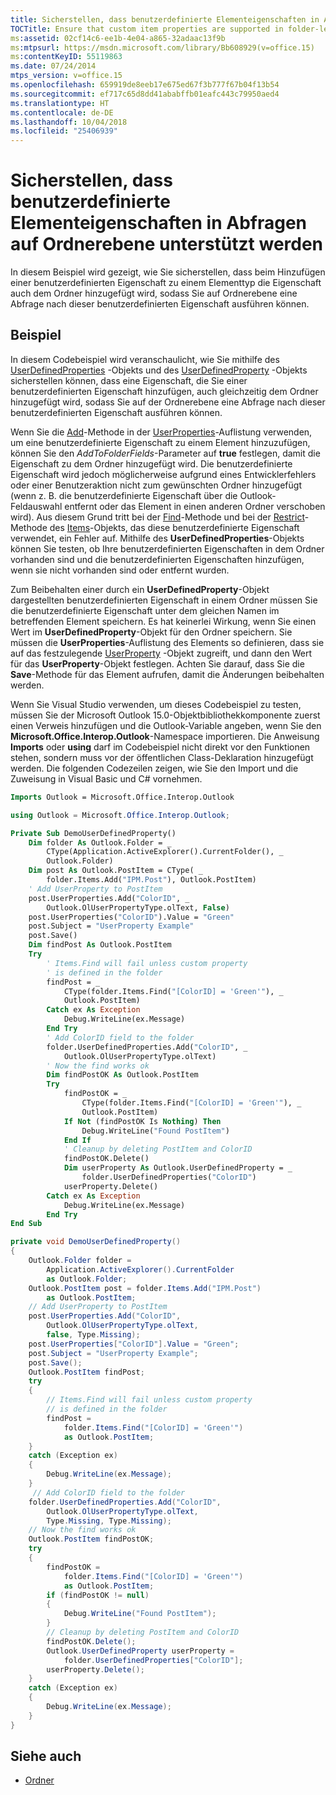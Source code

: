 ```yaml
---
title: Sicherstellen, dass benutzerdefinierte Elementeigenschaften in Abfragen auf Ordnerebene unterstützt werden
TOCTitle: Ensure that custom item properties are supported in folder-level queries
ms:assetid: 02cf14c6-ee1b-4e04-a865-32adaac13f9b
ms:mtpsurl: https://msdn.microsoft.com/library/Bb608929(v=office.15)
ms:contentKeyID: 55119863
ms.date: 07/24/2014
mtps_version: v=office.15
ms.openlocfilehash: 659919de8eeb17e675ed67f3b777f67b04f13b54
ms.sourcegitcommit: ef717c65d8dd41ababffb01eafc443c79950aed4
ms.translationtype: HT
ms.contentlocale: de-DE
ms.lasthandoff: 10/04/2018
ms.locfileid: "25406939"
---
```

# <a name="ensure-that-custom-item-properties-are-supported-in-folder-level-queries"></a>Sicherstellen, dass benutzerdefinierte Elementeigenschaften in Abfragen auf Ordnerebene unterstützt werden

In diesem Beispiel wird gezeigt, wie Sie sicherstellen, dass beim Hinzufügen einer benutzerdefinierten Eigenschaft zu einem Elementtyp die Eigenschaft auch dem Ordner hinzugefügt wird, sodass Sie auf Ordnerebene eine Abfrage nach dieser benutzerdefinierten Eigenschaft ausführen können.

## <a name="example"></a>Beispiel

In diesem Codebeispiel wird veranschaulicht, wie Sie mithilfe des [UserDefinedProperties](https://msdn.microsoft.com/library/bb643868\(v=office.15\)) -Objekts und des [UserDefinedProperty](https://msdn.microsoft.com/library/bb646064\(v=office.15\)) -Objekts sicherstellen können, dass eine Eigenschaft, die Sie einer benutzerdefinierten Eigenschaft hinzufügen, auch gleichzeitig dem Ordner hinzugefügt wird, sodass Sie auf der Ordnerebene eine Abfrage nach dieser benutzerdefinierten Eigenschaft ausführen können.

Wenn Sie die [Add](https://msdn.microsoft.com/library/bb611522\(v=office.15\))-Methode in der [UserProperties](https://msdn.microsoft.com/library/bb611428\(v=office.15\))-Auflistung verwenden, um eine benutzerdefinierte Eigenschaft zu einem Element hinzuzufügen, können Sie den *AddToFolderFields*-Parameter auf **true** festlegen, damit die Eigenschaft zu dem Ordner hinzugefügt wird. Die benutzerdefinierte Eigenschaft wird jedoch möglicherweise aufgrund eines Entwicklerfehlers oder einer Benutzeraktion nicht zum gewünschten Ordner hinzugefügt (wenn z. B. die benutzerdefinierte Eigenschaft über die Outlook-Feldauswahl entfernt oder das Element in einen anderen Ordner verschoben wird). Aus diesem Grund tritt bei der [Find](https://msdn.microsoft.com/library/bb646289\(v=office.15\))-Methode und bei der [Restrict](https://msdn.microsoft.com/library/bb612531\(v=office.15\))-Methode des [Items](https://msdn.microsoft.com/library/bb645287\(v=office.15\))-Objekts, das diese benutzerdefinierte Eigenschaft verwendet, ein Fehler auf. Mithilfe des **UserDefinedProperties**-Objekts können Sie testen, ob Ihre benutzerdefinierten Eigenschaften in dem Ordner vorhanden sind und die benutzerdefinierten Eigenschaften hinzufügen, wenn sie nicht vorhanden sind oder entfernt wurden.

Zum Beibehalten einer durch ein **UserDefinedProperty**-Objekt dargestellten benutzerdefinierten Eigenschaft in einem Ordner müssen Sie die benutzerdefinierte Eigenschaft unter dem gleichen Namen im betreffenden Element speichern. Es hat keinerlei Wirkung, wenn Sie einen Wert im **UserDefinedProperty**-Objekt für den Ordner speichern. Sie müssen die **UserProperties**-Auflistung des Elements so definieren, dass sie auf das festzulegende [UserProperty](https://msdn.microsoft.com/library/bb623119\(v=office.15\)) -Objekt zugreift, und dann den Wert für das **UserProperty**-Objekt festlegen. Achten Sie darauf, dass Sie die **Save**-Methode für das Element aufrufen, damit die Änderungen beibehalten werden.

Wenn Sie Visual Studio verwenden, um dieses Codebeispiel zu testen, müssen Sie der Microsoft Outlook 15.0-Objektbibliothekkomponente zuerst einen Verweis hinzufügen und die Outlook-Variable angeben, wenn Sie den **Microsoft.Office.Interop.Outlook**-Namespace importieren. Die Anweisung **Imports** oder **using** darf im Codebeispiel nicht direkt vor den Funktionen stehen, sondern muss vor der öffentlichen Class-Deklaration hinzugefügt werden. Die folgenden Codezeilen zeigen, wie Sie den Import und die Zuweisung in Visual Basic und C\# vornehmen.

```vb
Imports Outlook = Microsoft.Office.Interop.Outlook
```


```csharp
using Outlook = Microsoft.Office.Interop.Outlook;
```


```vb
Private Sub DemoUserDefinedProperty()
    Dim folder As Outlook.Folder = _
        CType(Application.ActiveExplorer().CurrentFolder(), _
        Outlook.Folder)
    Dim post As Outlook.PostItem = CType( _
        folder.Items.Add("IPM.Post"), Outlook.PostItem)
    ' Add UserProperty to PostItem
    post.UserProperties.Add("ColorID", _
        Outlook.OlUserPropertyType.olText, False)
    post.UserProperties("ColorID").Value = "Green"
    post.Subject = "UserProperty Example"
    post.Save()
    Dim findPost As Outlook.PostItem
    Try
        ' Items.Find will fail unless custom property
        ' is defined in the folder
        findPost = _
            CType(folder.Items.Find("[ColorID] = 'Green'"), _
            Outlook.PostItem)
        Catch ex As Exception
            Debug.WriteLine(ex.Message)
        End Try
        ' Add ColorID field to the folder
        folder.UserDefinedProperties.Add("ColorID", _
            Outlook.OlUserPropertyType.olText)
        ' Now the find works ok
        Dim findPostOK As Outlook.PostItem
        Try
            findPostOK = _
                CType(folder.Items.Find("[ColorID] = 'Green'"), _
                Outlook.PostItem)
            If Not (findPostOK Is Nothing) Then
                Debug.WriteLine("Found PostItem")
            End If
            ' Cleanup by deleting PostItem and ColorID
            findPostOK.Delete()
            Dim userProperty As Outlook.UserDefinedProperty = _
                folder.UserDefinedProperties("ColorID")
            userProperty.Delete()
        Catch ex As Exception
            Debug.WriteLine(ex.Message)
        End Try
End Sub
```


```csharp
private void DemoUserDefinedProperty()
{
    Outlook.Folder folder =
        Application.ActiveExplorer().CurrentFolder
        as Outlook.Folder;
    Outlook.PostItem post = folder.Items.Add("IPM.Post")
        as Outlook.PostItem;
    // Add UserProperty to PostItem
    post.UserProperties.Add("ColorID",
        Outlook.OlUserPropertyType.olText,
        false, Type.Missing);
    post.UserProperties["ColorID"].Value = "Green";
    post.Subject = "UserProperty Example";
    post.Save();
    Outlook.PostItem findPost;
    try
    {
        // Items.Find will fail unless custom property
        // is defined in the folder
        findPost =
            folder.Items.Find("[ColorID] = 'Green'")
            as Outlook.PostItem;
    }
    catch (Exception ex)
    {
        Debug.WriteLine(ex.Message);
    }
     // Add ColorID field to the folder
    folder.UserDefinedProperties.Add("ColorID",
        Outlook.OlUserPropertyType.olText,
        Type.Missing, Type.Missing);
    // Now the find works ok
    Outlook.PostItem findPostOK;
    try
    {
        findPostOK =
            folder.Items.Find("[ColorID] = 'Green'")
            as Outlook.PostItem;
        if (findPostOK != null)
        {
            Debug.WriteLine("Found PostItem");
        }
        // Cleanup by deleting PostItem and ColorID
        findPostOK.Delete();
        Outlook.UserDefinedProperty userProperty =
            folder.UserDefinedProperties["ColorID"];
        userProperty.Delete();
    }
    catch (Exception ex)
    {
        Debug.WriteLine(ex.Message);
    }
}
```

## <a name="see-also"></a>Siehe auch

- [Ordner](folders.md)

